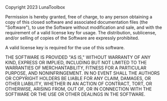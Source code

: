 Copyright 2023 LunaToolbox

Permission is hereby granted, free of charge, to any person obtaining a copy of this closed software and associated documentation files (the "Software"), to use the Software
without modification and sale, and with the requirement of a valid license key for usage. The distribution, sublicense, and/or selling of copies of the Software are expressly
prohibited.

A valid license key is required for the use of this software.

THE SOFTWARE IS PROVIDED "AS IS," WITHOUT WARRANTY OF ANY KIND, EXPRESS OR IMPLIED, INCLUDING BUT NOT LIMITED TO THE WARRANTIES OF MERCHANTABILITY, FITNESS FOR A PARTICULAR
PURPOSE, AND NONINFRINGEMENT. IN NO EVENT SHALL THE AUTHORS OR COPYRIGHT HOLDERS BE LIABLE FOR ANY CLAIM, DAMAGES, OR OTHER LIABILITY, WHETHER IN AN ACTION OF CONTRACT, TORT,
OR OTHERWISE, ARISING FROM, OUT OF, OR IN CONNECTION WITH THE SOFTWARE OR THE USE OR OTHER DEALINGS IN THE SOFTWARE.
